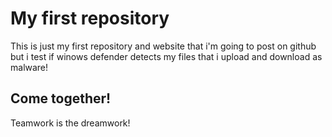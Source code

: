 # My first repository
This is just my first repository and website that i'm going to post on github but i test if winows defender detects my files that i upload and download as malware!

## Come together!
Teamwork is the dreamwork!
